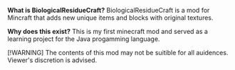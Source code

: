 **What is BiologicalResidueCraft?**
BiologicalResidueCraft is a mod for Mincraft that adds new unique items and blocks with original textures.

**Why does this exist?**
This is my first minecraft mod and served as a learning project for the Java progamming language. 

[!WARNING]
The contents of this mod may not be suitible for all auidences. Viewer's discretion is advised.
